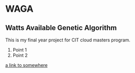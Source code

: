 # WAGA

## Watts Available Genetic Algorithm

This is my final year project for CIT cloud masters program.

1. Point 1
2. Point 2

[a link to somewhere](http://www.google.com)

